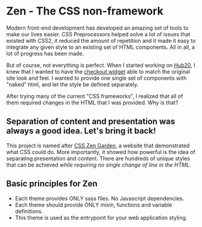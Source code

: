 # Zen - The CSS non-framework

Modern front-end development has developed an amazing set of tools to
make our lives easier. CSS Preprocessors helped solve a lot of issues
that existed with CSS2, it reduced the amount of repetition and it
made it easy to integrate any given style to an existing set of HTML
components. All in all, a lot of progress has been made.

But of course, not everything is perfect. When I started working on
[Hub20](https://hub20.io), I knew that I wanted to have the [checkout
widget](https://gitlab.com/mushroomlabs/hub20/checkout20) able to
match the original site look and feel. I wanted to provide one single
set of components with "naked" html, and let the style be defined
separately.

After trying many of the current "CSS frameworks", I realized that all
of them required changes in the HTML that I was provided. Why is that?


## Separation of content and presentation was always a good idea. Let's bring it back!


This project is named after [CSS Zen
Garden](http://www.csszengarden.com/), a website that demonstrated
what CSS could do. More importantly, it showed how powerful is the
idea of separating presentation and content. There are hundreds of
unique styles that can be achieved *while requiring no single change
of line in the HTML.*

## Basic principles for Zen

 - Each theme provides ONLY sass files. No Javascript dependencies.
 - Each theme should provide ONLY mixin, functions and variable definitions.
 - This theme is used as the entrypoint for your web application styling.
